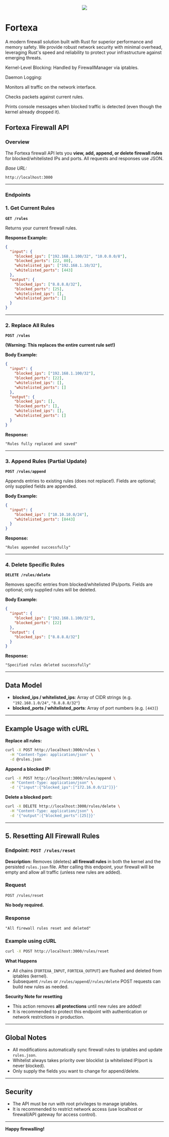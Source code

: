 <p align="center">
  <img src="/assets/img/logo-readme.png">
</p>

# Fortexa
A modern firewall solution built with Rust for superior performance and memory safety. We provide robust network security with minimal overhead, leveraging Rust's speed and reliability to protect your infrastructure against emerging threats.



Kernel-Level Blocking: Handled by FirewallManager via iptables.

Daemon Logging:

Monitors all traffic on the network interface.

Checks packets against current rules.

Prints console messages when blocked traffic is detected (even though the kernel already dropped it).

## Fortexa Firewall API

### Overview

The Fortexa firewall API lets you **view, add, append, or delete firewall rules** for blocked/whitelisted IPs and ports.
All requests and responses use JSON.

_Base URL:_

```
http://localhost:3000
```


---

### Endpoints

### 1. Get Current Rules

**`GET /rules`**

Returns your current firewall rules.

**Response Example:**

```json
{
  "input": {
    "blocked_ips": ["192.168.1.100/32", "10.0.0.0/8"],
    "blocked_ports": [22, 80],
    "whitelisted_ips": ["192.168.1.10/32"],
    "whitelisted_ports": [443]
  },
  "output": {
    "blocked_ips": ["8.8.8.8/32"],
    "blocked_ports": [25],
    "whitelisted_ips": [],
    "whitelisted_ports": []
  }
}
```


---

### 2. Replace All Rules

**`POST /rules`**

**(Warning: This replaces the entire current rule set!)**

**Body Example:**

```json
{
  "input": {
    "blocked_ips": ["192.168.1.100/32"],
    "blocked_ports": [22],
    "whitelisted_ips": [],
    "whitelisted_ports": []
  },
  "output": {
    "blocked_ips": [],
    "blocked_ports": [],
    "whitelisted_ips": [],
    "whitelisted_ports": []
  }
}
```

**Response:**

```
"Rules fully replaced and saved"
```


---

### 3. Append Rules (Partial Update)

**`POST /rules/append`**

Appends entries to existing rules (does not replace!). Fields are optional; only supplied fields are appended.

**Body Example:**

```json
{
  "input": {
    "blocked_ips": ["10.10.10.0/24"],
    "whitelisted_ports": [8443]
  }
}
```

**Response:**

```
"Rules appended successfully"
```


---

### 4. Delete Specific Rules

**`DELETE /rules/delete`**

Removes specific entries from blocked/whitelisted IPs/ports.
Fields are optional; only supplied rules will be deleted.

**Body Example:**

```json
{
  "input": {
    "blocked_ips": ["192.168.1.100/32"],
    "blocked_ports": [22]
  },
  "output": {
    "blocked_ips": ["8.8.8.8/32"]
  }
}
```

**Response:**

```
"Specified rules deleted successfully"
```


---

## Data Model

- **blocked_ips / whitelisted_ips**: Array of CIDR strings (e.g. `"192.168.1.0/24"`, `"8.8.8.8/32"`)
- **blocked_ports / whitelisted_ports**: Array of port numbers (e.g. `[443]`)

---

## Example Usage with cURL

**Replace all rules:**

```sh
curl -X POST http://localhost:3000/rules \
  -H "Content-Type: application/json" \
  -d @rules.json
```

**Append a blocked IP:**

```sh
curl -X POST http://localhost:3000/rules/append \
  -H "Content-Type: application/json" \
  -d '{"input":{"blocked_ips":["172.16.0.0/12"]}}'
```

**Delete a blocked port:**

```sh
curl -X DELETE http://localhost:3000/rules/delete \
  -H "Content-Type: application/json" \
  -d '{"output":{"blocked_ports":[25]}}'
```


---

## 5. Resetting All Firewall Rules

### Endpoint: `POST /rules/reset`

**Description:**
Removes (deletes) **all firewall rules** in both the kernel and the persisted `rules.json` file. After calling this endpoint, your firewall will be empty and allow all traffic (unless new rules are added).


### Request

```
POST /rules/reset
```

**No body required.**


### Response

```
"All firewall rules reset and deleted"
```


### Example using cURL

```sh
curl -X POST http://localhost:3000/rules/reset
```


**What Happens**

- All chains (`FORTEXA_INPUT`, `FORTEXA_OUTPUT`) are flushed and deleted from iptables (kernel).
- Subsequent `/rules` or `/rules/append`/`/rules/delete` POST requests can build new rules as needed.


**Security Note for resetting**

- This action removes **all protections** until new rules are added!
- It is recommended to protect this endpoint with authentication or network restrictions in production.

---

## Global Notes

- All modifications automatically sync firewall rules to iptables and update `rules.json`.
- Whitelist always takes priority over blocklist (a whitelisted IP/port is never blocked).
- Only supply the fields you want to change for append/delete.

---

## Security

- The API must be run with root privileges to manage iptables.
- It is recommended to restrict network access (use localhost or firewall/API gateway for access control).

---

**Happy firewalling!**